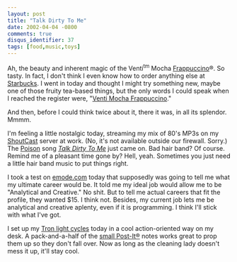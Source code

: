 ```yaml
---
layout: post
title: "Talk Dirty To Me"
date: 2002-04-04 -0800
comments: true
disqus_identifier: 37
tags: [food,music,toys]
---
```

Ah, the beauty and inherent magic of the Venti<sup>tm</sup> Mocha
[Frappuccino](http://www.starbucks.com/grocery/frappucino.asp)®. So
tasty. In fact, I don't think I even know how to order anything else at
[Starbucks](http://www.starbucks.com/). I went in today and thought I
might try something new, maybe one of those fruity tea-based things, but
the only words I could speak when I reached the register were, "[Venti
Mocha Frappuccino](http://www.eeggs.com/items/3067.html)."
 
 And then, before I could think twice about it, there it was, in all its
splendor. Mmmm.
 
 I'm feeling a little nostalgic today, streaming my mix of 80's MP3s on
my [ShoutCast](http://www.shoutcast.com) server at work. (No, it's not
available outside our firewall. Sorry.) The
[Poison](http://www.poisonweb.com/) song *[Talk Dirty To
Me](http://www.wcafe.com/poison/catlyrc.htm#dirty)* just came on. Bad
hair band? Of course. Remind me of a pleasant time gone by? Hell, yeah.
Sometimes you just need a little hair band music to put things right.
 
 I took a test on [emode.com](http://www.emode.com/) today that
supposedly was going to tell me what my ultimate career would be. It
told me my ideal job would allow me to be "Analytical and Creative." No
shit. But to tell me actual careers that fit the profile, they wanted
\$15. I think not. Besides, my current job lets me be analytical and
creative aplenty, even if it is programming. I think I'll stick with
what I've got.
 
 I set up my [Tron light
cycles](http://www.emerchandise.com/browse/TRON/ACTIONFI/) today in a
cool action-oriented way on my desk. A pack-and-a-half of the [small
Post-It®](http://products.mmm.com/us/office/products/office.jhtml?powurl=LLBDNTCB0VgsGSZCZYKRQ9geGST1T4S9TCgv00NFHNQV8Ngl6N9T409Q2Sbl)
notes works great to prop them up so they don't fall over. Now as long
as the cleaning lady doesn't mess it up, it'll stay cool.
